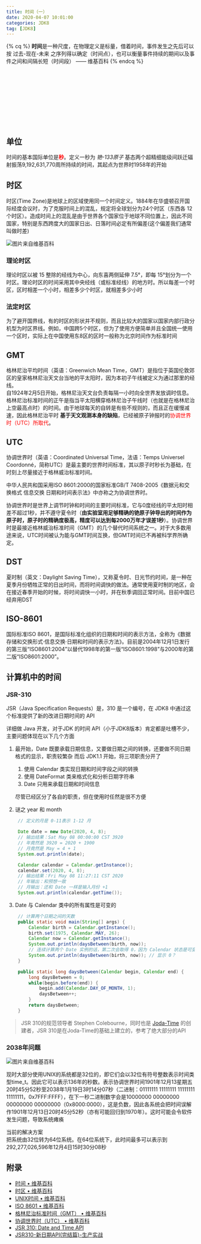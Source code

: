 ```yaml
---
title: 时间（一）
date: 2020-04-07 10:01:00
categories: JDK8
tag: [JDK8]
---
```


{% cq %}
**时间**是一种尺度，在物理定义是标量，借着时间，事件发生之先后可以按 过去-现在-未来 之序列得以确定（时间点），也可以衡量事件持续的期间以及事件之间和间隔长短（时间段） —— 维基百科
{% endcq %}

<!-- more -->

<div class="cleanslate w24tz-current-time w24tz-middle" style="display: inline-block !important; visibility: hidden !important; min-width:300px !important; min-height:145px !important;"><p><a href="//24timezones.com/%E6%9D%AD%E5%B7%9E/%E6%97%B6%E9%97%B4" style="text-decoration: none" class="clock24" id="tz24-1586261878-c1501-eyJob3VydHlwZSI6IjI0Iiwic2hvd2RhdGUiOiIxIiwic2hvd3NlY29uZHMiOiIxIiwiY29udGFpbmVyX2lkIjoiY2xvY2tfYmxvY2tfY2I1ZThjNmY3NjBkMDNhIiwidHlwZSI6ImRiIiwibGFuZyI6InpoIn0=" title="杭州 時間" target="_blank" rel="nofollow" herf="https://24timezones.com/clock-widget/digital"></a></p><div id="clock_block_cb5e8c6f760d03a"></div></div>
<script type="text/javascript" src="//w.24timezones.com/l.js" async></script>

## 单位

时间的基本国际单位是<font color=red>**秒**</font>。定义一秒为 *铯-133原子* 基态两个超精细能级间跃迁辐射振荡9,192,631,770周所持续的时间，其起点为世界时1958年的开始

## 时区

时区(Time Zone)是地球上的区域使用同一个时间定义。1884年在华盛顿召开国际经度会议时，为了克服时间上的混乱，规定将全球划分为24个时区（东西各 12 个时区）。造成时间上的混乱是由于世界各个国家位于地球不同位置上，因此不同国家，特别是东西跨度大的国家日出、日落时间必定有所偏差(这个偏差我们通常叫做时差)

![图片来自维基百科](https://res.cloudinary.com/incoder/image/upload/v1586272206/blog/time-zone.png)

### 理论时区

理论时区以被 15 整除的经线为中心，向东喜两侧延伸 7.5°，即每 15°划分为一个时区。理论时区的时间采用其中央经线（或标准经线）的地方时。所以每差一个时区，区时相差一个小时，相差多少个时区，就相差多少小时

### 法定时区

为了避开国界线，有的时区的形状并不规则，而且比较大的国家以国家内部行政分机型为时区界线。例如，中国跨5个时区，但为了使用方便简单并且全国统一使用一个区时，实际上在中国使用东8区的区时一般称为北京时间作为标准时间

## GMT

格林尼治平均时间（英语：Greenwich Mean Time，GMT）是指位于英国伦敦郊区的皇家格林尼治天文台当地的平太阳时，因为本初子午线被定义为通过那里的经线。  
自1924年2月5日开始，格林尼治天文台负责每隔一小时向全世界发放调时信息。  
格林尼治标准时间的正午是指当平太阳横穿格林尼治子午线时（也就是在格林尼治上空最高点时）的时间。由于地球每天的自转是有些不规则的，而且正在缓慢减速，因此格林尼治平时 **基于天文观测本身的缺陷**，已经被原子钟报时的<font color=red>协调世界时（UTC）所取代</font>。

## UTC

协调世界时（英语：Coordinated Universal Time，法语：Temps Universel Coordonné，简称UTC）是最主要的世界时间标准，其以原子时秒长为基础，在时刻上尽量接近于格林威治标准时间。

中华人民共和国采用ISO 8601:2000的国家标准GB/T 7408-2005《数据元和交换格式 信息交换 日期和时间表示法》中亦称之为协调世界时。

协调世界时是世界上调节时钟和时间的主要时间标准，它与0度经线的平太阳时相差不超过1秒，并不遵守夏令时（**由实验室用足够精确的铯原子钟导出的时间作为原子时，原子时的精确度极高，精度可以达到每2000万年才误差1秒**）。协调世界时是最接近格林威治标准时间（GMT）的几个替代时间系统之一。对于大多数用途来说，UTC时间被认为能与GMT时间互换，但GMT时间已不再被科学界所确定。

## DST

夏时制（英文：Daylight Saving Time），又称夏令时、日光节约时间，是一种在夏季月份牺牲正常的日出时间，而将时间调快的做法。通常使用夏时制的地区，会在接近春季开始的时候，将时间调快一小时，并在秋季调回正常时间。目前中国已经弃用DST

## ISO-8601

国际标准ISO 8601，是国际标准化组织的日期和时间的表示方法，全称为《数据存储和交换形式·信息交换·日期和时间的表示方法》。目前是2004年12月1日发行的第三版“ISO8601:2004”以替代1998年的第一版“ISO8601:1998”与2000年的第二版“ISO8601:2000”。

## 计算机中的时间

### JSR-310

JSR（Java Specification Requests）是，310 是一个编号，在 JDK8 中通过这个标准提供了新的改进日期时间的 API

详细做 Java 开发，对于JDK 的时间 API（小于JDK8版本）肯定都是吐槽不少，主要问题体现在以下几个方面

1. 最开始，Date 既要承载日期信息，又要做日期之间的转换，还要做不同日期格式的显示，职责较繁杂
   而后 JDK1.1 开始，将三项职责分开了
   1. 使用 Calendar 类实现日期和时间字段之间的转换
   2. 使用 DateFormat 类来格式化和分析日期字符串
   3. Date 只用来承载日期和时间信息

    尽管已经区分了各自的职责，但在使用时任然是很不方便
2. 谜之 year 和 month
   ```java
    // 定义的月是 0-11表示 1-12 月

    Date date = new Date(2020, 4, 8);
    // 输出结果：Sat May 08 00:00:00 CST 3920
    // 年竟然是 3920 = 2020 + 1900
    // 月竟然是 May = 4 + 1
    System.out.println(date);

    Calendar calendar = Calendar.getInstance();
    calendar.set(2020, 4, 8);
    // 输出结果：Fri May 08 11:27:11 CST 2020
    // 年输出：和预想一致
    // 月输出：还和 Date 一样是输入月份 +1 
    System.out.println(calendar.getTime());
   ```
3. Date 与 Calendar 类中的所有属性是可变的
   ```java
    // 计算两个日期之间的天数
    public static void main(String[] args) {
        Calendar birth = Calendar.getInstance();
        birth.set(1975, Calendar.MAY, 26);
        Calendar now = Calendar.getInstance();
        System.out.println(daysBetween(birth, now));
        // 连续计算两个 Date 实例的话，第二次会取得 0，因为 Calendar 状态是可变的
        System.out.println(daysBetween(birth, now)); // 显示 0？
    }

    public static long daysBetween(Calendar begin, Calendar end) {
        long daysBetween = 0;
        while(begin.before(end)) {
            begin.add(Calendar.DAY_OF_MONTH, 1);
            daysBetween++;
        }
        return daysBetween;
    }
   ```

>JSR 310的规范领导者 Stephen Colebourne，同时也是 [Joda-Time](https://www.joda.org/joda-time/) 的创建者，JSR 310是在Joda-Time的基础上建立的，参考了绝大部分的API

### 2038年问题

![图片来自维基百科](https://res.cloudinary.com/incoder/image/upload/v1586313844/blog/year_2038_problem.gif)

现时大部分使用UNIX的系统都是32位的，即它们会以32位有符号整数表示时间类型time_t。因此它可以表示136年的秒数。表示协调世界时间1901年12月13星期五20时45分52秒至2038年1月19日3时14分07秒（二进制：01111111 11111111 11111111 11111111，0x7FFF:FFFF），在下一秒二进制数字会是10000000 00000000 00000000 00000000（0x8000:0000），这是负数，因此各系统会把时间误解作1901年12月13日20时45分52秒（亦有可能回归到1970年）。这时可能会令软件发生问题，导致系统瘫痪

当前的解决方案  
把系统由32位转为64位系统。在64位系统下，此时间最多可以表示到292,277,026,596年12月4日15时30分08秒

## 附录

* [时间 • 维基百科](https://zh.wikipedia.org/wiki/%E6%97%B6%E9%97%B4)
* [时区 • 维基百科](https://zh.wikipedia.org/wiki/%E6%97%B6%E5%8C%BA)
* [UNIX时间 • 维基百科](https://zh.wikipedia.org/wiki/UNIX%E6%97%B6%E9%97%B4)
* [ISO 8601 • 维基百科](https://zh.wikipedia.org/wiki/ISO_8601)
* [格林尼治标准时间（GMT） •  维基百科](https://zh.wikipedia.org/wiki/%E6%A0%BC%E6%9E%97%E5%B0%BC%E6%B2%BB%E6%A8%99%E6%BA%96%E6%99%82%E9%96%93)
* [协调世界时（UTC） • 维基百科](https://zh.wikipedia.org/wiki/%E5%8D%8F%E8%B0%83%E4%B8%96%E7%95%8C%E6%97%B6)
* [JSR 310: Date and Time API](https://jcp.org/en/jsr/detail?id=310)
* [JSR310-新日期API(完结篇)-生产实战](http://throwable.club/2020/03/02/java-jsr310-in-action/)